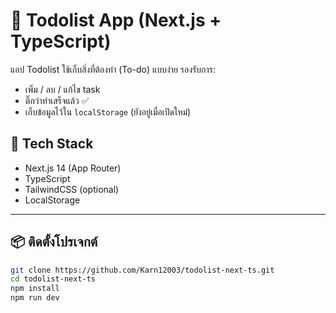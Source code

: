 # 📝 Todolist App (Next.js + TypeScript)

แอป Todolist ใช้เก็บสิ่งที่ต้องทำ (To-do) แบบง่าย รองรับการ:
- เพิ่ม / ลบ / แก้ไข task
- ติ๊กว่าทำเสร็จแล้ว ✅
- เก็บข้อมูลไว้ใน `localStorage` (ยังอยู่เมื่อเปิดใหม่)

## 🚀 Tech Stack
- Next.js 14 (App Router)
- TypeScript
- TailwindCSS (optional)
- LocalStorage

---

## 📦 ติดตั้งโปรเจกต์

```bash
git clone https://github.com/Karn12003/todolist-next-ts.git
cd todolist-next-ts
npm install
npm run dev
